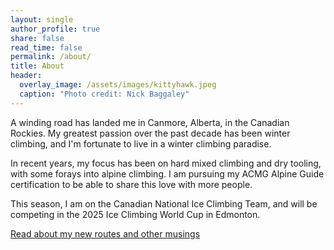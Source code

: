 ```yaml
---
layout: single
author_profile: true
share: false
read_time: false
permalink: /about/
title: About
header:
  overlay_image: /assets/images/kittyhawk.jpeg
  caption: "Photo credit: Nick Baggaley"
---
```

A winding road has landed me in Canmore, Alberta, in the Canadian Rockies. My greatest passion over the past decade has been winter climbing, and I'm fortunate to live in a winter climbing paradise.

In recent years, my focus has been on hard mixed climbing and dry tooling, with some forays into alpine climbing. I am pursuing my ACMG Alpine Guide certification to be able to share this love with more people.  

This season, I am on the Canadian National Ice Climbing Team, and will be competing in the 2025 Ice Climbing World Cup in Edmonton.

[Read about my new routes and other musings](/writing)